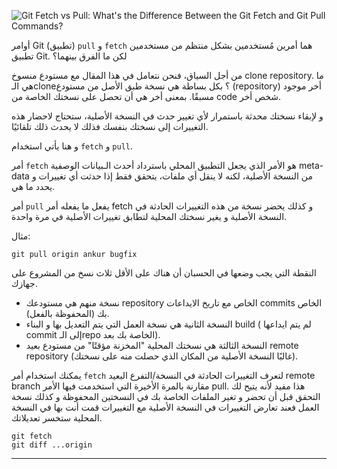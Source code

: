 

![Git Fetch vs Pull: What's the Difference Between the Git Fetch and Git Pull Commands?](https://cdn-media-2.freecodecamp.org/w1280/5f9c9e70740569d1a4ca3d14.jpg)

أوامر Git (تطبيق)  `pull` و `fetch` هما  أمرين مُستخدمين بشكل منتظم من مستخدمين تطبيق Git. لكن ما الفرق بينهما؟  



من أجل السياق، فنحن نتعامل في هذا المقال مع مستودع منسوخ clone repository. 
ما هي الـclone؟ بكل بساطة هي نسخة طبق الأصل من مستودع (repository) أخر موجود مسبقًا. بمعنى أخر هي أن تحصل على نسختك الخاصة من code شخص أخر. 


و لإبقاء نسختك محدثة باستمرار لأي تغيير حدث في النسخة الأصلية، ستحتاج لاحضار هذه التغييرات إلى نسختك بنفسك فذلك لا يحدث ذلك تلقائيًا. 


و هنا يأتي استخدام  `fetch` و `pull`. 

أمر `fetch` هو الأمر الذي يجعل التطبيق المحلي باسترداد أحدث الـبيانات الوصفية meta-data من النسخة الأصلية، لكنه لا ينقل أي ملفات، يتحقق فقط إذا حدثت أي تغييرات و يحدد ما هي. 


أمر `pull` يفعل ما يفعله أمر fetch و كذلك يحضر نسخة من هذه التغييرات الحادثة في النسخة الأصلية و يغير نسختك المحلية لتطابق تغييرات الأصلية في مرة واحدة. 


مثال:

```text
git pull origin ankur bugfix
```


النقطة التي يجب وضعها في الحسبان أن هناك على الأقل ثلاث نسخ من المشروع على جهازك.

- نسخة منهم هي مستودعك repository الخاص مع تاريخ الايداعات commits الخاص بك (المحفوظة بالفعل).
- النسخة الثانية هي نسخة العمل التي يتم التعديل بها و البناء build ( لم يتم ايداعها commit إلى الـrepo الخاصة بك بعد).
- النسخة الثالثة هي نسختك المحلية  "المخزنة مؤقتًا" من مستودع بعيد remote repository (غالبًا النسخة الأصلية من المكان الذي حصلت منه على نسختك). 


يمكنك استخدام أمر `fetch` لتعرف التغييرات الحادثة في النسخة/التفرع البعيد remote branch مقارنة بالمرة الأخيرة التي استخدمت فيها الأمر pull. هذا مفيد لأنه يتيح لك التحقق قبل أن تحضر و تغير الملفات الخاصة بك في النسختين المحفوظة و كذلك نسخة العمل فعند تعارض التغييرات في النسخة الأصلية مع التغييرات قمت أنت بها في النسخة المحلية ستخسر تعديلاتك.

```text
git fetch    
git diff ...origin
```

----------
